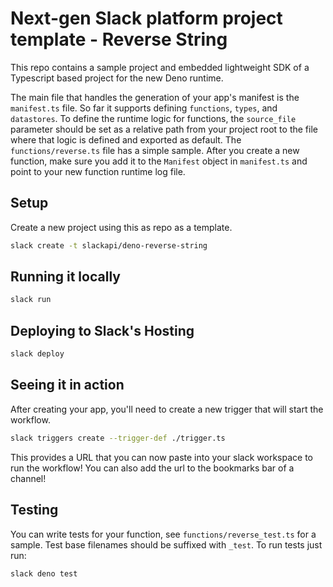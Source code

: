 # Next-gen Slack platform project template - Reverse String

This repo contains a sample project and embedded lightweight SDK of a Typescript
based project for the new Deno runtime.

The main file that handles the generation of your app's manifest is the
`manifest.ts` file. So far it supports defining `functions`, `types`, and
`datastores`. To define the runtime logic for functions, the `source_file`
parameter should be set as a relative path from your project root to the file
where that logic is defined and exported as default. The `functions/reverse.ts`
file has a simple sample. After you create a new function, make sure you add it
to the `Manifest` object in `manifest.ts` and point to your new function runtime
log file.

## Setup

Create a new project using this as repo as a template.

```bash
slack create -t slackapi/deno-reverse-string
```

## Running it locally

```bash
slack run
```

## Deploying to Slack's Hosting

```bash
slack deploy
```

## Seeing it in action
After creating your app, you'll need to create a new trigger that will start the workflow.

```bash
slack triggers create --trigger-def ./trigger.ts
```

This provides a URL that you can now paste into your slack workspace to run the workflow! You can also add the url to the bookmarks bar of a channel!

## Testing

You can write tests for your function, see `functions/reverse_test.ts` for a
sample. Test base filenames should be suffixed with `_test`. To run tests just
run:

```bash
slack deno test
```
